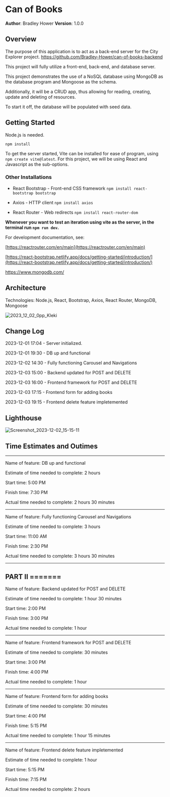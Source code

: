 # Can of Books

**Author**: Bradley Hower
**Version**: 1.0.0 

## Overview
The purpose of this application is to act as a back-end server for the City Explorer project. https://github.com/Bradley-Hower/can-of-books-backend

This project will fully utilize a front-end, back-end, and database server.

This project demonstrates the use of a NoSQL database using MongoDB as the database program and Mongoose as the schema. 

Additionally, it will be a CRUD app, thus allowing for reading, creating, update and deleting of resources.

To start it off, the database will be populated with seed data.

## Getting Started

Node.js is needed.

`npm install`

To get the server started, Vite can be installed for ease of program, using `npm create vite@latest`. For this project, we will be using React and Javascript as the sub-options.

### Other Installations

+ React Bootstrap - Front-end CSS framework `npm install react-bootstrap bootstrap`

+ Axios - HTTP client `npm install axios`

+ React Router - Web redirects `npm install react-router-dom`

**Whenever you want to test an iteration using vite as the server, in the terminal run `npm run dev`.**

For development documentation, see:

[https://reactrouter.com/en/main](https://reactrouter.com/en/main)

[https://react-bootstrap.netlify.app/docs/getting-started/introduction/](https://react-bootstrap.netlify.app/docs/getting-started/introduction/)

https://www.mongodb.com/

## Architecture

Technologies: Node.js, React, Bootstrap, Axios, React Router, MongoDB, Mongoose

![2023_12_02_0pp_Kleki](https://github.com/Bradley-Hower/can-of-books-frontend/assets/139923955/8720cc4b-5dfc-4915-a1ec-dfe9a9377f4e)

## Change Log

2023-12-01 17:04 - Server initialized.

2023-12-01 19:30 - DB up and functional

2023-12-02 14:30 - Fully functioning Carousel and Navigations

2023-12-03 15:00 - Backend updated for POST and DELETE

2023-12-03 16:00 - Frontend framework for POST and DELETE

2023-12-03 17:15 - Frontend form for adding books

2023-12-03 19:15 - Frontend delete feature impletemented

## Lighthouse

![Screenshot_2023-12-02_15-15-11](https://github.com/Bradley-Hower/can-of-books-frontend/assets/139923955/e2cdd75b-74a1-483b-8c6c-e5cce2fdae67)

## Time Estimates and Outimes

----

Name of feature: DB up and functional

Estimate of time needed to complete: 2 hours

Start time: 5:00 PM

Finish time: 7:30 PM

Actual time needed to complete: 2 hours 30 minutes

----

Name of feature: Fully functioning Carousel and Navigations

Estimate of time needed to complete: 3 hours

Start time: 11:00 AM

Finish time: 2:30 PM

Actual time needed to complete: 3 hours 30 minutes

---
PART II =======
---
Name of feature: Backend updated for POST and DELETE

Estimate of time needed to complete: 1 hour 30 minutes

Start time: 2:00 PM

Finish time: 3:00 PM

Actual time needed to complete: 1 hour

---
Name of feature: Frontend framework for POST and DELETE

Estimate of time needed to complete: 30 minutes

Start time: 3:00 PM

Finish time: 4:00 PM

Actual time needed to complete: 1 hour

---
Name of feature: Frontend form for adding books

Estimate of time needed to complete: 30 minutes

Start time: 4:00 PM

Finish time: 5:15 PM

Actual time needed to complete: 1 hour 15 minutes

---
Name of feature: Frontend delete feature impletemented

Estimate of time needed to complete: 1 hour

Start time: 5:15 PM

Finish time: 7:15 PM

Actual time needed to complete: 2 hours

